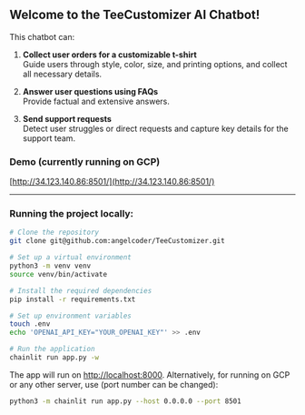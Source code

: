 ## Welcome to the TeeCustomizer AI Chatbot!

This chatbot can:

1. **Collect user orders for a customizable t-shirt**  
   Guide users through style, color, size, and printing options, and collect all necessary details.

2. **Answer user questions using FAQs**  
   Provide factual and extensive answers.

3. **Send support requests**  
   Detect user struggles or direct requests and capture key details for the support team.

### Demo (currently running on GCP)
[http://34.123.140.86:8501/](http://34.123.140.86:8501/)

---

### Running the project locally:

```bash
# Clone the repository
git clone git@github.com:angelcoder/TeeCustomizer.git

# Set up a virtual environment
python3 -m venv venv
source venv/bin/activate

# Install the required dependencies
pip install -r requirements.txt

# Set up environment variables
touch .env
echo 'OPENAI_API_KEY="YOUR_OPENAI_KEY"' >> .env

# Run the application
chainlit run app.py -w
```
The app will run on [http://localhost:8000](http://localhost:8000).
Alternatively, for running on GCP or any other server, use (port number can be changed):

```bash
python3 -m chainlit run app.py --host 0.0.0.0 --port 8501
```

